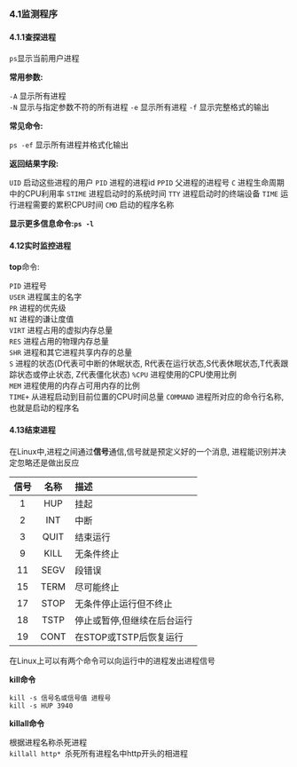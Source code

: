 ### 4.1监测程序

#### 4.1.1查探进程

`ps`显示当前用户进程

**常用参数:**  

`-A` 显示所有进程  
`-N` 显示与指定参数不符的所有进程
`-e` 显示所有进程
`-f` 显示完整格式的输出

**常见命令:**

`ps -ef` 显示所有进程并格式化输出

**返回结果字段:**

`UID` 启动这些进程的用户
`PID` 进程的进程id
`PPID` 父进程的进程号
`C` 进程生命周期中的CPU利用率
`STIME` 进程启动时的系统时间
`TTY` 进程启动时的终端设备
`TIME` 运行进程需要的累积CPU时间
`CMD` 启动的程序名称

**显示更多信息命令:`ps -l`**


#### 4.12实时监控进程

**top**命令:

`PID` 进程号  
`USER` 进程属主的名字  
`PR` 进程的优先级  
`NI` 进程的谦让度值  
`VIRT` 进程占用的虚拟内存总量  
`RES` 进程占用的物理内存总量  
`SHR` 进程和其它进程共享内存的总量  
`S` 进程的状态(D代表可中断的休眠状态,
R代表在运行状态,S代表休眠状态,T代表跟踪状态或停止状态,
Z代表僵化状态)
`%CPU` 进程使用的CPU使用比例  
`MEM` 进程使用的内存占可用内存的比例  
`TIME+` 从进程启动到目前位置的CPU时间总量
`COMMAND` 进程所对应的命令行名称,也就是启动的程序名

#### 4.13结束进程

在Linux中,进程之间通过**信号**通信,信号就是预定义好的一个消息,
进程能识别并决定忽略还是做出反应

| **信号** |  **名称** |  **描述**  |
| :----:|  :----: |  :---- |
|1|HUP|挂起
|2|INT|中断
|3|QUIT|结束运行
|9|KILL|无条件终止
|11|SEGV|段错误
|15|TERM|尽可能终止
|17|STOP|无条件停止运行但不终止
|18|TSTP|停止或暂停,但继续在后台运行
|19|CONT|在STOP或TSTP后恢复运行

在Linux上可以有两个命令可以向运行中的进程发出进程信号

**kill命令**

`kill -s 信号名或信号值 进程号`  
`kill -s HUP 3940`

**killall命令**

根据进程名称杀死进程  
`killall http* `杀死所有进程名中http开头的相进程





